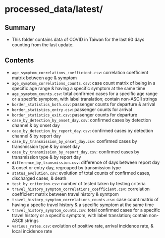 processed_data/latest/
======================


Summary
-------

- This folder contains data of COVID in Taiwan for the last 90 days counting from the last update.


Contents
--------

- `age_symptom_correlations_coefficient.csv`: correlation coefficient matrix between age & symptom
- `age_symptom_correlations_counts.csv`: case count matrix of being in a specific age range & having a specific symptom at the same time
- `age_symptom_counts.csv`: total confirmed cases for a specific age range or a specific symptom, with label translation; contain non-ASCII strings
- `border_statistics_both.csv`: passenger counts for departure & arrival
- `border_statistics_entry.csv`: passenger counts for arrival
- `border_statistics_exit.csv`: passenger counts for departure
- `case_by_detection_by_onset_day.csv`: confirmed cases by detection channel & by onset day
- `case_by_detection_by_report_day.csv`: confirmed cases by detection channel & by report day
- `case_by_transmission_by_onset_day.csv`: confirmed cases by transmission type & by onset day
- `case_by_transmission_by_report_day.csv`: confirmed cases by transmission type & by report day
- `difference_by_transmission.csv`: difference of days between report day & onset or entry day, regrouped by transmission type
- `status_evolution.csv`: evolution of total counts of confirmed cases, discharged cases, & death
- `test_by_criterion.csv`: number of tested taken by testing criteria
- `travel_history_symptom_correlations_coefficient.csv`: correlation coefficient matrix between travel history & symtpom
- `travel_history_symptom_correlations_counts.csv`: case count matrix of having a specfic travel history & a specific symptom at the same time
- `travel_history_symptom_counts.csv`: total confirmed cases for a specific travel history or a specific symptom, with label translation; contain non-ASCII strings
- `various_rates.csv`: evolution of positive rate, arrival incidence rate, & local incidence rate
